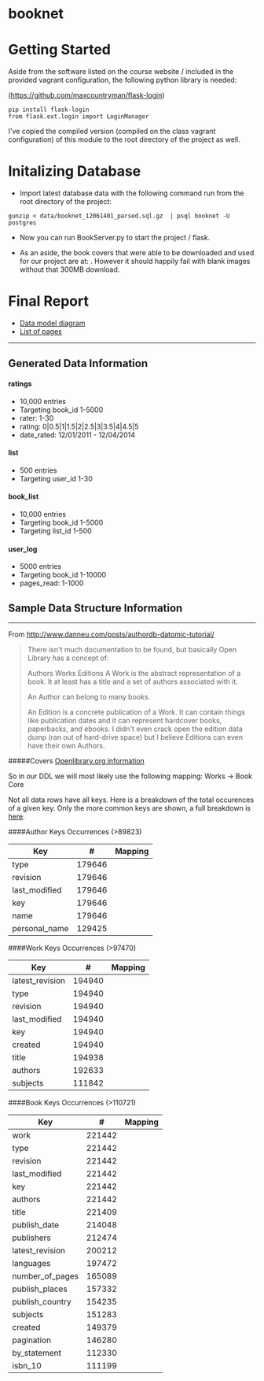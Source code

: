 booknet
=======
# Getting Started
Aside from the software listed on the course website / included in the provided vagrant configuration, the following python library is needed:

(https://github.com/maxcountryman/flask-login)
```
pip install flask-login
from flask.ext.login import LoginManager
```

I've copied the compiled version (compiled on the class vagrant configuration) of this module to the root directory of the project as well.

# Initalizing Database
* Import latest database data with the following command run from the root directory of the project:
```
gunzip < data/booknet_12061401_parsed.sql.gz  | psql booknet -U postgres
```

* Now you can run BookServer.py to start the project / flask.

* As an aside, the book covers that were able to be downloaded and used for our project are at: . However it should happily fail with blank images without that 300MB download.

# Final Report
* [Data model diagram](doc/data_model_diagram.pdf)
* [List of pages](doc/page_list.pdf)

---------------

## Generated Data Information
#### ratings
* 10,000 entries
* Targeting book_id 1-5000
* rater: 1-30
* rating: 0|0.5|1|1.5|2|2.5|3|3.5|4|4.5|5
* date_rated: 12/01/2011 - 12/04/2014

#### list
* 500 entries
* Targeting user_id 1-30

#### book_list
* 10,000 entries
* Targeting book_id 1-5000
* Targeting list_id 1-500

#### user_log
* 5000 entries
* Targeting book_id 1-10000
* pages_read: 1-1000


## Sample Data Structure Information
------
From http://www.danneu.com/posts/authordb-datomic-tutorial/

> There isn't much documentation to be found, but basically Open Library has a concept of:
>
> Authors
> Works
> Editions
> A Work is the abstract representation of a book. It at least has a title and a set of authors associated with it.
>
> An Author can belong to many books.
>
> An Edition is a concrete publication of a Work. It can contain things like publication dates and it can represent hardcover books, paperbacks, and ebooks. I didn't even crack open the edition data dump (ran out of hard-drive space) but I believe Editions can even have their own Authors.

#####Covers
[Openlibrary.org information](https://openlibrary.org/dev/docs/api/covers)

So in our DDL we will most likely use the following mapping:
Works -> Book Core

Not all data rows have all keys. Here is a breakdown of the total occurences of a given key. Only the more common keys are shown, a full breakdown is [here](doc/data_keys.md).

####Author Keys Occurrences (>89823)

| Key | # | Mapping |
| ---- | ---- | ---- |
| type | 179646 |
| revision | 179646 |
| last_modified | 179646 |
| key | 179646 |
| name | 179646 |
| personal_name | 129425 |



####Work Keys Occurrences (>97470)

| Key | # | Mapping |
| ---- | ---- | ---- |
| latest_revision | 194940 |
| type | 194940 |
| revision | 194940 |
| last_modified | 194940 |
| key | 194940 |
| created | 194940 |
| title | 194938 |
| authors | 192633 |
| subjects | 111842 |



####Book Keys Occurrences (>110721)

| Key | # | Mapping |
| ---- | ---- | ---- |
| work | 221442 |
| type | 221442 |
| revision | 221442 |
| last_modified | 221442 |
| key | 221442 |
| authors | 221442 |
| title | 221409 |
| publish_date | 214048 |
| publishers | 212474 |
| latest_revision | 200212 |
| languages | 197472 |
| number_of_pages | 165089 |
| publish_places | 157332 |
| publish_country | 154235 |
| subjects | 151283 |
| created | 149379 |
| pagination | 146280 |
| by_statement | 112330 |
| isbn_10 | 111199 |


